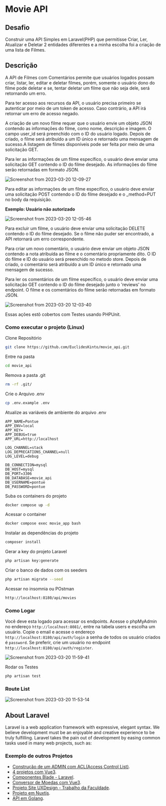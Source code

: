 # Movie API

## Desafio

Construir uma API Simples em Laravel(PHP) que permitisse Criar, Ler, Atualizar e Deletar 2 entidades diferentes e a minha escolha
foi a criação de uma lista de Filmes.

## Descrição

A API de Filmes com Comentários permite que usuários logados possam criar, listar, ler, editar e deletar filmes, porém, somente o usuário dono do filme
pode deletar e se, tentar deletar um filme que não seja dele, será retornando um erro.

Para ter acesso aos recursos da API, o usuário precisa primeiro se autenticar por meio de um token de acesso. Caso contrário,
a API irá retornar um erro de acesso negado.

A criação de um novo filme requer que o usuário envie um objeto JSON contendo as informações do filme, como nome, descrição e imagem. O campo user_id será preenchido com o ID do usuário logado.
Depois de criado, o filme será atribuído a um ID único e retornado uma mensagem de sucesso.A listagem de filmes disponíveis pode ser feita por
meio de uma solicitação GET.

Para ler as informações de um filme específico, o usuário deve enviar uma solicitação GET contendo o ID do filme desejado.
As informações do filme serão retornadas em formato JSON.

![Screenshot from 2023-03-20 12-09-27](https://user-images.githubusercontent.com/57235071/226382952-71b02897-21c8-4544-bce8-c649421964e7.png)

Para editar as informações de um filme específico, o usuário deve enviar uma solicitação POST contendo o ID do filme desejado e o _method=PUT no body
da requisição.

**Exemplo: Usuário não autorizado**

![Screenshot from 2023-03-20 12-05-46](https://user-images.githubusercontent.com/57235071/226381986-5f5ff2ee-2c60-4c2d-aff1-c3ba65e6e7c8.png)

Para excluir um filme, o usuário deve enviar uma solicitação DELETE contendo o ID do filme desejado. Se o filme não puder ser encontrado,
a API retornará um erro correspondente.

Para criar um novo comentário, o usuário deve enviar um objeto JSON contendo a nota atribuída ao filme e o comentário
propriamente dito. O ID do filme e ID do usuário será preenchido no metodo store.
Depois de criado, o comentário será atribuído a um ID único e retornado uma mensagem de sucesso.

Para ler os comentários de um filme específico, o usuário deve enviar uma solicitação GET contendo o ID do filme desejado junto o 'reviews' no endpoint.
O filme e os comentários do filme serão retornadas em formato JSON.

![Screenshot from 2023-03-20 12-03-40](https://user-images.githubusercontent.com/57235071/226381446-34253724-9623-47ce-b76c-36c6c4ecaae4.png)

Essas ações estõ cobertos com Testes usando PHPUnit.

### Como executar o projeto (Linux)
Clone Repositório
```sh
git clone https://github.com/EuclidesKinto/movie_api.git
```

Entre na pasta
```sh
cd movie_api
```

Remova a pasta .git
```sh
rm -rf .git/
```

Crie o Arquivo .env
```sh
cp .env.example .env
```
Atualize as variáveis de ambiente do arquivo .env
```dosini
APP_NAME=Pontue
APP_ENV=local
APP_KEY=
APP_DEBUG=true
APP_URL=http://localhost

LOG_CHANNEL=stack
LOG_DEPRECATIONS_CHANNEL=null
LOG_LEVEL=debug

DB_CONNECTION=mysql
DB_HOST=mysql
DB_PORT=3306
DB_DATABASE=movie_api
DB_USERNAME=pontue
DB_PASSWORD=pontue
```
Suba os containers do projeto
```sh
docker compose up -d
```

Acessar o container
```sh
docker compose exec movie_app bash
```

Instalar as dependências do projeto
```sh
composer install
```

Gerar a key do projeto Laravel
```sh
php artisan key:generate
```

Criar o banco de dados com os seeders
```sh
php artisan migrate --seed
```

Acessar no insomnia ou POstman
```sh
http://localhost:8180/api/movies
```

### Como Logar

Você deve esta logado para acessar os endpoints. Acesse o phpMyAdmin no endereço ```http://localhost:8081/```,
entre na tabela users e escolha um usuário. Copie o email e acesse o endereço ```http://localhost:8180/api/auth/login```
a senha de todos os usuário criados é ```password```.
Se preferir, crie um usuário no endpoint ```http://localhost:8180/api/auth/register```.

![Screenshot from 2023-03-20 11-59-41](https://user-images.githubusercontent.com/57235071/226380296-8f398347-64d6-4d9d-b9d6-fbfb0f589d93.png)


Rodar os Testes
```sh
php artisan test
```

### Route List

![Screenshot from 2023-03-20 11-53-14](https://user-images.githubusercontent.com/57235071/226379308-970271ce-912f-41b9-9013-9bf0d4f3255e.png)

## About Laravel

Laravel is a web application framework with expressive, elegant syntax. We believe development must be an enjoyable and creative experience to be truly fulfilling. Laravel takes the pain out of development by easing common tasks used in many web projects, such as:


### Exemplo de outros Projetos
- [Construção de um ADMIN com ACL(Access Control List)](https://github.com/EuclidesKinto/filament-acl).
- [4 projetos com Vue3](https://github.com/EuclidesKinto/vue-projects).
- [Componentes Blade - Laravel](https://github.com/EuclidesKinto/components).
- [Conversor de Moedas com Vue3](https://github.com/EuclidesKinto/conversor-moedas).
- [Projeto Site UXDesign - Trabalho da Faculdade](https://github.com/EuclidesKinto/trabalho-ux-html).
- [Projeto em Nuxtjs](https://github.com/EuclidesKinto/lu_estilo_front).
- [API em Golang](https://github.com/EuclidesKinto/backend_api).

